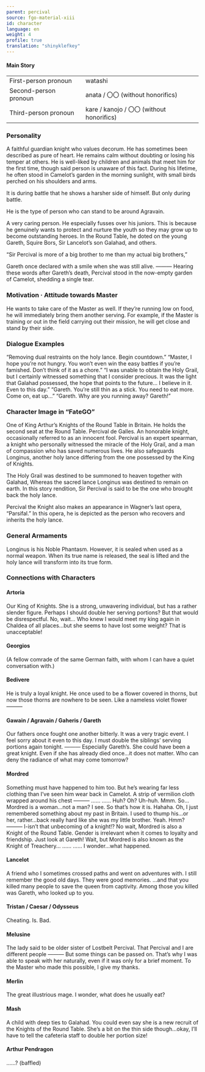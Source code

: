 ```yaml
---
parent: percival
source: fgo-material-xiii
id: character
language: en
weight: 4
profile: true
translation: "shinyklefkey"
---
```


#### Main Story

<table>
  <tr><td>First-person pronoun</td><td>watashi</td></tr>
  <tr><td>Second-person pronoun</td><td>anata / 〇〇 (without honorifics)</td></tr>
  <tr><td>Third-person pronoun</td><td>kare / kanojo / 〇〇 (without honorifics)</td></tr>
</table>

### Personality

A faithful guardian knight who values decorum.
He has sometimes been described as pure of heart.
He remains calm without doubting or losing his temper at others.
He is well-liked by children and animals that meet him for the first time, though said person is unaware of this fact.
During his lifetime, he often stood in Camelot’s garden in the morning sunlight, with small birds perched on his shoulders and arms.

It is during battle that he shows a harsher side of himself.
But only during battle.

He is the type of person who can stand to be around Agravain.

A very caring person.
He especially fusses over his juniors. This is because he genuinely wants to protect and nurture the youth so they may grow up to become outstanding heroes.
In the Round Table, he doted on the young Gareth, Squire Bors, Sir Lancelot’s son Galahad, and others.

“Sir Percival is more of a big brother to me than my actual big brothers,”

Gareth once declared with a smile when she was still alive.
――― Hearing these words after Gareth’s death, Percival stood in the now-empty garden of Camelot, shedding a single tear.

### Motivation · Attitude towards Master

He wants to take care of the Master as well.
If they’re running low on food, he will immediately bring them another serving.
For example, if the Master is training or out in the field carrying out their mission, he will get close and stand by their side.

### Dialogue Examples

“Removing dual restraints on the holy lance. Begin countdown.”
“Master, I hope you’re not hungry. You won’t even win the easy battles if you’re famished. Don’t think of it as a chore.”
“I was unable to obtain the Holy Grail, but I certainly witnessed something that I consider precious. It was the light that Galahad possessed, the hope that points to the future… I believe in it. Even to this day.”
“Gareth. You’re still thin as a stick. You need to eat more. Come on, eat up…”
“Gareth. Why are you running away? Gareth!”

### Character Image in “FateGO”

One of King Arthur’s Knights of the Round Table in Britain. He holds the second seat at the Round Table.
Percival de Galles.
An honorable knight, occasionally referred to as an innocent fool.
Percival is an expert spearman, a knight who personally witnessed the miracle of the Holy Grail, and a man of compassion who has saved numerous lives. He also safeguards Longinus, another holy lance differing from the one possessed by the King of Knights.

The Holy Grail was destined to be summoned to heaven together with Galahad,
Whereas the sacred lance Longinus was destined to remain on earth.
In this story rendition, Sir Percival is said to be the one who brought back the holy lance.

Percival the Knight also makes an appearance in Wagner’s last opera, “Parsifal.”
In this opera, he is depicted as the person who recovers and inherits the holy lance.

### General Armaments

Longinus is his Noble Phantasm.
However, it is sealed when used as a normal weapon.
When its true name is released, the seal is lifted and the holy lance will transform into its true form.

### Connections with Characters

#### Artoria

Our King of Knights.
She is a strong, unwavering individual, but has a rather slender figure. Perhaps I should double her serving portions? But that would be disrespectful. No, wait…
Who knew I would meet my king again in Chaldea of all places…but she seems to have lost some weight?
That is unacceptable!

#### Georgios

(A fellow comrade of the same German faith, with whom I can have a quiet conversation with.)

#### Bedivere

He is truly a loyal knight.
He once used to be a flower covered in thorns, but now those thorns are nowhere to be seen.
Like a nameless violet flower ―――

#### Gawain / Agravain / Gaheris / Gareth

Our fathers once fought one another bitterly.
It was a very tragic event. I feel sorry about it even to this day.
I must double the siblings’ serving portions again tonight.
――― Especially Gareth’s.
She could have been a great knight.
Even if she has already died once…it does not matter.
Who can deny the radiance of what may come tomorrow?

#### Mordred

Something must have happened to him too.
But he’s wearing far less clothing than I’ve seen him wear back in Camelot.
A strip of vermilion cloth wrapped around his chest ―――
……
……
Huh?
Oh?
Uh-huh.
Mmm.
So…Mordred is a woman…not a man?
I see.
So that’s how it is.
Hahaha. Oh, I just remembered something about my past in Britain. I used to thump his…or her, rather…back really hard like she was my little brother.
Yeah.
Hmm?
――― I-isn’t that unbecoming of a knight!?
No wait, Mordred is also a Knight of the Round Table.
Gender is irrelevant when it comes to loyalty and friendship. Just look at Gareth!
Wait, but Mordred is also known as the Knight of Treachery…
……
……
I wonder…what happened.

#### Lancelot

A friend who I sometimes crossed paths and went on adventures with.
I still remember the good old days. They were good memories.
…and that you killed many people to save the queen from captivity. Among those you killed was Gareth, who looked up to you.

#### Tristan / Caesar / Odysseus

Cheating. Is. Bad.

#### Melusine

The lady said to be older sister of Lostbelt Percival.
That Percival and I are different people ―――
But some things can be passed on.
That’s why I was able to speak with her naturally, even if it was only for a brief moment.
To the Master who made this possible, I give my thanks.

#### Merlin

The great illustrious mage.
I wonder, what does he usually eat?

#### Mash

A child with deep ties to Galahad.
You could even say she is a new recruit of the Knights of the Round Table.
She’s a bit on the thin side though…okay, I’ll have to tell the cafeteria staff to double her portion size!

#### Arthur Pendragon

……? (baffled)
